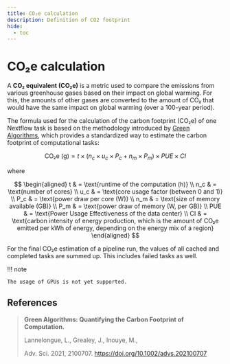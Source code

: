 ```yaml
---
title: CO₂e calculation
description: Definition of CO2 footprint
hide:
  - toc
---
```


# CO₂e calculation

A **CO₂ equivalent (CO₂e)** is a metric used to compare the emissions from various greenhouse gases based on their impact on global warming. For this, the amounts of other gases are converted to the amount of CO₂ that would have the same impact on global warming (over a 100-year period).

The formula used for the calculation of the carbon footprint (CO₂e) of one Nextflow task is based on the methodology introduced by [Green Algorithms](https://doi.org/10.1002/advs.202100707), which provides a standardized way to estimate the carbon footprint of computational tasks:

$$ 
\begin{equation*}
\text{CO₂e (g)} = t \times \left( n_c \times u_c \times P_c + n_m \times P_m \right) \times PUE \times CI 
\end{equation*}
$$ 

where

$$
\begin{aligned}
t   & = \text{runtime of the computation (h)} \\
n_c & = \text{number of cores} \\
u_c & = \text{core usage factor (between 0 and 1)} \\
P_c & = \text{power draw per core (W)} \\
n_m & = \text{size of memory available (GB)} \\
P_m & = \text{power draw of memory (W, per GB)} \\
PUE & = \text{Power Usage Effectiveness of the data center} \\
CI & = \text{carbon intensity of energy production, which is the amount of CO₂e emitted per kWh of energy, depending on the energy mix of a region}
\end{aligned}
$$

For the final CO₂e estimation of a pipeline run, the values of all cached and completed tasks are summed up.
This includes failed tasks as well.

!!! note

    The usage of GPUs is not yet supported.


## References

> **Green Algorithms: Quantifying the Carbon Footprint of Computation.**
> 
> Lannelongue, L., Grealey, J., Inouye, M.,
> 
> Adv. Sci. 2021, 2100707. https://doi.org/10.1002/advs.202100707